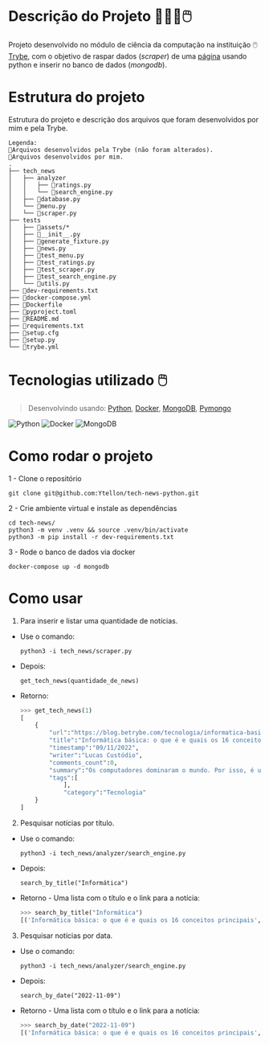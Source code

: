 # Descrição do Projeto 🧑🏻‍💻🖱️

Projeto desenvolvido no módulo de ciência da computação na instituição 🖱️[Trybe](https://www.betrybe.com/), com o objetivo de raspar dados (_scraper_) de uma [página](https://blog.betrybe.com/) usando python e inserir no banco de dados (_mongodb_).


# Estrutura do projeto

Estrutura do projeto e descrição dos arquivos que foram desenvolvidos por mim e pela Trybe.

```
Legenda:
🔸Arquivos desenvolvidos pela Trybe (não foram alterados).
🔹Arquivos desenvolvidos por mim.
.
├── tech_news
│   ├── analyzer
│   │   ├── 🔹ratings.py
│   │   └── 🔹search_engine.py
│   ├── 🔸database.py
│   └── 🔹menu.py
│   └── 🔹scraper.py
├── tests
│   ├── 🔸assets/*
│   ├── 🔸__init__.py
│   ├── 🔸generate_fixture.py
│   ├── 🔸news.py
│   ├── 🔸test_menu.py
│   ├── 🔸test_ratings.py
│   ├── 🔸test_scraper.py
│   ├── 🔸test_search_engine.py
│   └── 🔸utils.py
├── 🔸dev-requirements.txt
├── 🔸docker-compose.yml
├── 🔸Dockerfile
├── 🔸pyproject.toml
├── 🔹README.md
├── 🔸requirements.txt
├── 🔸setup.cfg
├── 🔸setup.py
└── 🔸trybe.yml
```

# Tecnologias utilizado 🖱️
 
 > Desenvolvindo usando: [Python](https://www.python.org/), [Docker](https://www.docker.com/), [MongoDB](https://www.mongodb.com/pt-br), [Pymongo](https://pymongo.readthedocs.io/en/stable/)
 
 ![Python](https://img.shields.io/badge/python-3670A0?style=for-the-badge&logo=python&logoColor=ffdd54)
 ![Docker](https://img.shields.io/badge/docker-%230db7ed.svg?style=for-the-badge&logo=docker&logoColor=white)
 ![MongoDB](https://img.shields.io/badge/MongoDB-%234ea94b.svg?style=for-the-badge&logo=mongodb&logoColor=white)
 
  # Como rodar o projeto
 
1 - Clone o repositório
    
    git clone git@github.com:Ytellon/tech-news-python.git

2 - Crie ambiente virtual e instale as dependências

    cd tech-news/
    python3 -m venv .venv && source .venv/bin/activate
    python3 -m pip install -r dev-requirements.txt
    
3 - Rode o banco de dados via docker

    docker-compose up -d mongodb
    
# Como usar

1. Para inserir e listar uma quantidade de notícias.

-   Use o comando:
    ```
    python3 -i tech_news/scraper.py
    ```
-   Depois:
    ```
    get_tech_news(quantidade_de_news)
    ```
-   Retorno:
    ```python
    >>> get_tech_news(1)
    [
        {
            "url":"https://blog.betrybe.com/tecnologia/informatica-basica/",
            "title":"Informática básica: o que é e quais os 16 conceitos principais",
            "timestamp":"09/11/2022",
            "writer":"Lucas Custódio",
            "comments_count":0,
            "summary":"Os computadores dominaram o mundo. Por isso, é uma grande vantagem ter algum conhecimento em Informática básica, especialmente se você for da área de tecnologia.",
            "tags":[
                ],
                "category":"Tecnologia"
        }
    ]
    ```

2. Pesquisar notícias por título.

-   Use o comando:
    ```
    python3 -i tech_news/analyzer/search_engine.py
    ```
-   Depois:
    ```
    search_by_title("Informática")
    ```
-   Retorno - Uma lista com o título e o link para a notícia:
    ```python
    >>> search_by_title("Informática")
    [('Informática básica: o que é e quais os 16 conceitos principais', 'https://blog.betrybe.com/tecnologia/informatica-basica/')]
    ```

3. Pesquisar notícias por data.

-   Use o comando:
    ```
    python3 -i tech_news/analyzer/search_engine.py
    ```
-   Depois:
    ```
    search_by_date("2022-11-09")
    ```
-   Retorno - Uma lista com o título e o link para a notícia:
    ```python
    >>> search_by_date("2022-11-09")
    [('Informática básica: o que é e quais os 16 conceitos principais', 'https://blog.betrybe.com/tecnologia/informatica-basica/')]
    ```